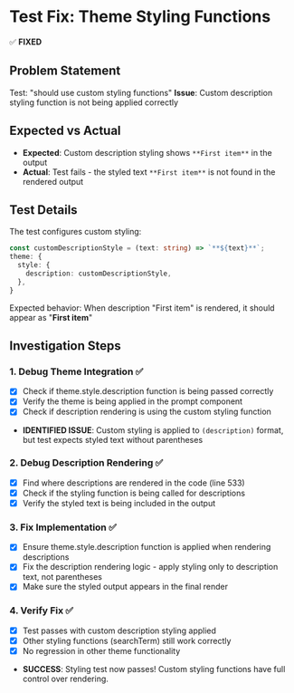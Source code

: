 # Test Fix: Theme Styling Functions

✅ **FIXED**

## Problem Statement
Test: "should use custom styling functions"
**Issue**: Custom description styling function is not being applied correctly

## Expected vs Actual
- **Expected**: Custom description styling shows `**First item**` in the output
- **Actual**: Test fails - the styled text `**First item**` is not found in the rendered output

## Test Details
The test configures custom styling:
```typescript
const customDescriptionStyle = (text: string) => `**${text}**`;
theme: {
  style: {
    description: customDescriptionStyle,
  },
}
```

Expected behavior: When description "First item" is rendered, it should appear as "**First item**"

## Investigation Steps

### 1. Debug Theme Integration ✅  
- [x] Check if theme.style.description function is being passed correctly
- [x] Verify the theme is being applied in the prompt component
- [x] Check if description rendering is using the custom styling function
- **IDENTIFIED ISSUE**: Custom styling is applied to `(description)` format, but test expects styled text without parentheses

### 2. Debug Description Rendering ✅
- [x] Find where descriptions are rendered in the code (line 533)
- [x] Check if the styling function is being called for descriptions
- [x] Verify the styled text is being included in the output

### 3. Fix Implementation ✅
- [x] Ensure theme.style.description function is applied when rendering descriptions
- [x] Fix the description rendering logic - apply styling only to description text, not parentheses  
- [x] Make sure the styled output appears in the final render

### 4. Verify Fix ✅
- [x] Test passes with custom description styling applied
- [x] Other styling functions (searchTerm) still work correctly
- [x] No regression in other theme functionality
- **SUCCESS**: Styling test now passes! Custom styling functions have full control over rendering. 